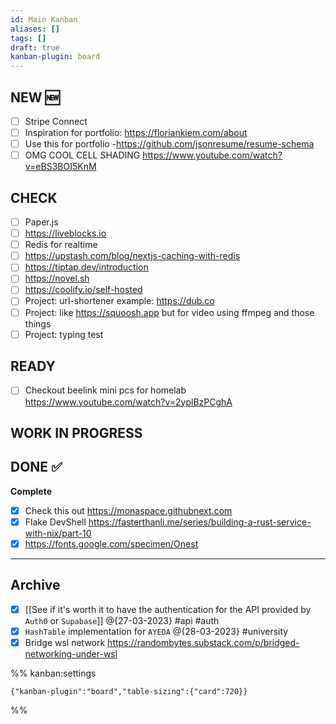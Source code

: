 ```yaml
---
id: Main Kanban
aliases: []
tags: []
draft: true
kanban-plugin: board
---
```


## NEW :new:

- [ ] Stripe Connect
- [ ] Inspiration for portfolio: https://floriankiem.com/about
- [ ] Use this for portfolio -https://github.com/jsonresume/resume-schema
- [ ] OMG COOL CELL SHADING https://www.youtube.com/watch?v=eBS3BOI5KnM

## CHECK

- [ ] Paper.js
- [ ] https://liveblocks.io
- [ ] Redis for realtime
- [ ] https://upstash.com/blog/nextjs-caching-with-redis
- [ ] https://tiptap.dev/introduction
- [ ] https://novel.sh
- [ ] https://coolify.io/self-hosted
- [ ] Project: url-shortener
      example: https://dub.co
- [ ] Project: like https://squoosh.app but for video using ffmpeg and those things
- [ ] Project: typing test

## READY

- [ ] Checkout beelink mini pcs for homelab
      https://www.youtube.com/watch?v=2yplBzPCghA

## WORK IN PROGRESS

## DONE :white_check_mark:

**Complete**

- [x] Check this out https://monaspace.githubnext.com
- [x] Flake DevShell https://fasterthanli.me/series/building-a-rust-service-with-nix/part-10
- [x] https://fonts.google.com/specimen/Onest

---

## Archive

- [x] [[See if it's worth it to have the authentication for the API provided by `Auth0` or  `Supabase`]] @{27-03-2023} #api #auth
- [x] `HashTable` implementation for `AYEDA` @{28-03-2023} #university
- [x] Bridge wsl network https://randombytes.substack.com/p/bridged-networking-under-wsl

%% kanban:settings

```
{"kanban-plugin":"board","table-sizing":{"card":720}}
```

%%
